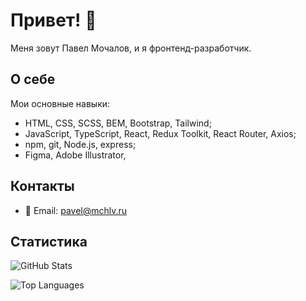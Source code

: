 # Привет! 👋

Меня зовут Павел Мочалов, и я фронтенд-разработчик.

## О себе

Мои основные навыки:

-   HTML, CSS, SCSS, BEM, Bootstrap, Tailwind;
-   JavaScript, TypeScript, React, Redux Toolkit, React Router, Axios;
-   npm, git, Node.js, express;
-   Figma, Adobe Illustrator,

## Контакты

-   📧 Email: [pavel@mchlv.ru](mailto:pavel@mchlv.ru)

## Статистика

![GitHub Stats](https://github-readme-stats.vercel.app/api?username=pmochalov&show_icons=true&theme=dark)

![Top Languages](https://github-readme-stats.vercel.app/api/top-langs/?username=pmochalov&layout=compact&theme=dark)
